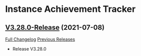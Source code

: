 # Instance Achievement Tracker

## [V3.28.0-Release](https://github.com/Dragnogd/Instance-Achievement-Tracker/tree/V3.28.0-Release) (2021-07-08)
[Full Changelog](https://github.com/Dragnogd/Instance-Achievement-Tracker/commits/V3.28.0-Release) [Previous Releases](https://github.com/Dragnogd/Instance-Achievement-Tracker/releases)

- Release V3.28.0  
